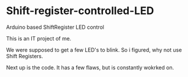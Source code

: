 # Shift-register-controlled-LED
Arduino based ShiftRegister LED control

This is an IT project of me.

We were supposed to get a few LED's to blink.
So i figured, why not use Shift Registers.




Next up is the code.
It has a few flaws, but is constantly wokrked on.
